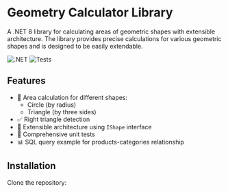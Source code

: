 # Geometry Calculator Library

A .NET 8 library for calculating areas of geometric shapes with extensible architecture. The library provides precise calculations for various geometric shapes and is designed to be easily extendable.

![.NET](https://img.shields.io/badge/.NET-8.0-blue)
![Tests](https://img.shields.io/badge/tests-passing-brightgreen)

## Features

- 📐 Area calculation for different shapes:
  - Circle (by radius)
  - Triangle (by three sides)
- ✅ Right triangle detection
- 🧩 Extensible architecture using `IShape` interface
- 🧪 Comprehensive unit tests
- 📊 SQL query example for products-categories relationship

## Installation

Clone the repository: 